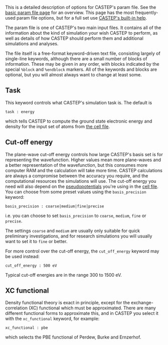This is a detailed description of options for CASTEP's param file. See the [basic param file page](basic_param_file.md) for an overview. This page has the most frequently-used param file options, but for a full set use [CASTEP's built-in help](/documentation/Getting_Started/built_in_help).

The param file is one of CASTEP's two main input files. It contains all of the information about the kind of simulation your wish CASTEP to perform, as well as details of how CASTEP should perform them and additional simulations and analyses.

The file itself is a free-format keyword-driven text file, consisting largely of single-line keywords, although there are a small number of blocks of information. These may be given in any order, with blocks indicated by the special `%block` and `%endblock` markers. All of the keywords and blocks are optional, but you will almost always want to change at least some.

## Task ##

This keyword controls what CASTEP's simulation task is. The default is

```
task : energy
```
which tells CASTEP to compute the ground state electronic energy and density for the input set of atoms from [the cell file](basic_cell_file).

## Cut-off energy ##

The plane-wave cut-off energy controls how large CASTEP's basis set is for representing the wavefunction. Higher values mean more plane-waves and a better representation of the wavefunction, but this consumes more computer RAM and the calculation will take more time. CASTEP calculations are always a compromise between the accuracy you require, and the computational resources the simulations will use. The cut-off energy you need will also depend on the [pseudopotentials](Pseudopotentials/overview/) you're using in the [cell file](basic_cell_file.md). You can choose from some preset values using the `basis_precision` keyword:

```
basis_precision : coarse|medium|fine|precise
```
i.e. you can choose to set `basis_precision` to `coarse`, `medium`, `fine` or `precise`.

The settings `coarse` and `medium` are usually only suitable for quick preliminary investigations, and for research simulations you will usually want to set it to `fine` or better.

For more control over the cut-off energy, the `cut_off_energy` keyword may be used instead:

```
cut_off_energy : 500 eV
```
Typical cut-off energies are in the range 300 to 1500 eV. 

## XC functional ##

Density functional theory is exact in principle, except for the exchange-correlation (XC) functional which must be approximated. There are many different functional forms to approximate this, and in CASTEP you select it with the `xc_functional` keyword, for example:

```
xc_functional : pbe
```
which selects the PBE functional of Perdew, Burke and Ernzerhof.